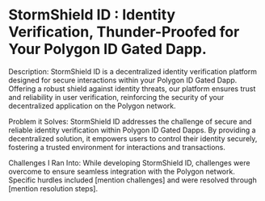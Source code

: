 # StormShield ID : Identity Verification, Thunder-Proofed for Your Polygon ID Gated Dapp.

Description:
StormShield ID is a decentralized identity verification platform designed for secure interactions within your Polygon ID Gated Dapp. Offering a robust shield against identity threats, our platform ensures trust and reliability in user verification, reinforcing the security of your decentralized application on the Polygon network.

Problem it Solves:
StormShield ID addresses the challenge of secure and reliable identity verification within Polygon ID Gated Dapps. By providing a decentralized solution, it empowers users to control their identity securely, fostering a trusted environment for interactions and transactions.

Challenges I Ran Into:
While developing StormShield ID, challenges were overcome to ensure seamless integration with the Polygon network. Specific hurdles included [mention challenges] and were resolved through [mention resolution steps].
